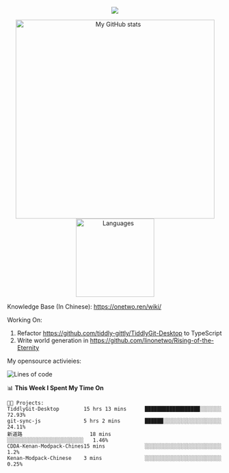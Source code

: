 <a href="https://github.com/linonetwo">
    <p align="center">
        <img src="https://github-profile-trophy.vercel.app/?username=linonetwo&column=7&theme=onedark"/>
    </p>
</a>
<a align="center" href="https://github.com/linonetwo">
  <p align="center">
    <img src="https://github-readme-stats.vercel.app/api?username=linonetwo&show_icons=true&count_private=true" alt="My GitHub stats" width="465"/>
    <img src="https://github-readme-stats.vercel.app/api/top-langs/?username=linonetwo&layout=compact&langs_count=10" alt="Languages" height="183">
  </p>
</a>

Knowledge Base (In Chinese): https://onetwo.ren/wiki/

Working On: 

1. Refactor https://github.com/tiddly-gittly/TiddlyGit-Desktop to TypeScript
1. Write world generation in https://github.com/linonetwo/Rising-of-the-Eternity

My opensource activieies:

<!--START_SECTION:waka-->
![Lines of code](https://img.shields.io/badge/From%20Hello%20World%20I%27ve%20Written-2.5%20million%20lines%20of%20code-blue)

📊 **This Week I Spent My Time On** 

```text
🐱‍💻 Projects: 
TiddlyGit-Desktop        15 hrs 13 mins      ██████████████████░░░░░░░   72.93% 
git-sync-js              5 hrs 2 mins        ██████░░░░░░░░░░░░░░░░░░░   24.11% 
新道路                      18 mins             ░░░░░░░░░░░░░░░░░░░░░░░░░   1.46% 
CDDA-Kenan-Modpack-Chines15 mins             ░░░░░░░░░░░░░░░░░░░░░░░░░   1.2% 
Kenan-Modpack-Chinese    3 mins              ░░░░░░░░░░░░░░░░░░░░░░░░░   0.25%

```


<!--END_SECTION:waka-->
